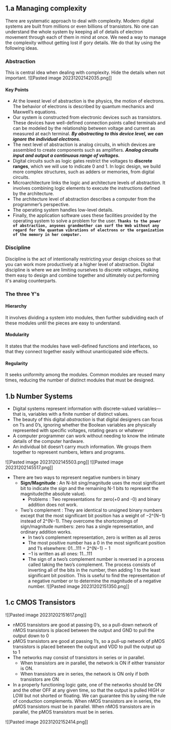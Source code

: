 ## 1.a Managing complexity
There are systematic approach to deal with complexity. Modern digital systems are built from millions or even billions of transistors. No one can understand the whole system by keeping all of details of electron movement through each of them in mind at once. We need a way to manage the complexity without getting lost if gory details. We do that by using the following ideas.
### Abstraction
This is central idea when dealing with complexity. Hide the details when not important.
![[Pasted image 20231202142035.png]]
#### Key Points
- At the lowest level of abstraction is the physics, the motion of electrons. The behavior of electrons is described by quantum mechanics and Maxwell’s equations.
- Our system is constructed from electronic devices such as transistors. These devices have well-defined connection points called terminals and can be modeled by the relationship between voltage and current as measured at each terminal. ***By abstracting to this device level, we can ignore the individual electrons.***
- The next level of abstraction is analog circuits, in which devices are assembled to create components such as amplifiers. ***Analog circuits input and output a continuous range of voltages.***
- Digital circuits such as logic gates restrict the voltages to **discrete ranges**, which we will use to indicate 0 and 1. In logic design, we build more complex structures, such as adders or memories, from digital circuits.
- Microarchitecture links the logic and architecture levels of abstraction. It involves combining logic elements to execute the instructions defined by the architecture.
- The architecture level of abstraction describes a computer from the programmer’s perspective.
- The operating system handles low-level details.
- Finally, the application software uses these facilities provided by the operating system to solve a problem for the user.
 **`Thanks to the power of abstraction, anyones grandmother can surf the Web without any regard for the quantum vibrations of electrons or the organization of the memory in her computer.`**
### Discipline
Discipline is the act of intentionally restricting your design choices so that you can work more productively at a higher level of abstraction. Digital discipline is where we are limiting ourselves to discrete voltages, making them easy to design and combine together and ultimately out performing it's analog counterparts.  
### The three Y's
#### Hierarchy
It involves dividing a system into modules, then further subdividing each of these modules until the pieces are easy to understand.
#### Modularity
It states that the modules have well-defined functions and interfaces, so that they connect together easily without unanticipated side effects.
#### Regularity
It seeks uniformity among the modules. Common modules are reused many times, reducing the number of distinct modules that must be designed.
## 1.b Number Systems
- Digital systems represent information with discrete-valued variables—that is, variables with a finite number of distinct values.
- The beauty of this digital *abstraction* is that digital designers can focus on 1’s and 0’s, ignoring whether the Boolean variables are physically represented with specific voltages, rotating gears or whatever
- A computer programmer can work without needing to know the intimate details of the computer hardware.
- An individual bit doesn’t carry much information. We groups them together to represent numbers, letters and programs.

![[Pasted image 20231202145503.png]]
![[Pasted image 20231202145517.png]]

- There are two ways to represent negative numbers in binary
	- **Sign/Magnitude** : An N-bit sing/magnitude uses the most significant bit to indicate the sign and the remaining N-1 bits to represent the magnitude(the absolute value). 
		- Problems : Two representations for zero(+0 and -0) and binary addition does not work.
	- Two's complement : They are identical to unsigned binary numbers except that the most significant bit position has a weight of −2^(N−1) instead of 2^(N−1). They overcome the shortcomings of sign/magnitude numbers: zero has a single representation, and ordinary addition works.
		- In two’s complement representation, zero is written as all zeros
		- The most positive number has a 0 in the most significant position and 1’s elsewhere: 01…111 = 2^(N−1) − 1
		- −1 is written as all ones: 11…111
		- The sign of a two’s complement number is reversed in a process called taking the two’s complement. The process consists of inverting all of the bits in the number, then adding 1 to the least significant bit position. This is useful to find the representation of a negative number or to determine the magnitude of a negative number.
![[Pasted image 20231202151350.png]]
## 1.c CMOS Transistors
![[Pasted image 20231202151617.png]]
- nMOS transistors are good at passing 0’s, so a pull-down network of nMOS transistors is placed between the output and GND to pull the output down to 0
- pMOS transistors are good at passing 1’s, so a pull-up network of pMOS transistors is placed between the output and VDD to pull the output up to 1
- The networks may consist of transistors in series or in parallel.
	- When transistors are in parallel, the network is ON if either transistor is ON.
	- When transistors are in series, the network is ON only if both transistors are ON
- In a properly functioning logic gate, one of the networks should be ON and the other OFF at any given time, so that the output is pulled HIGH or LOW but not shorted or floating. We can guarantee this by using the rule of conduction complements. When nMOS transistors are in series, the pMOS transistors must be in parallel. When nMOS transistors are in parallel, the pMOS transistors must be in series.

![[Pasted image 20231202152414.png]]